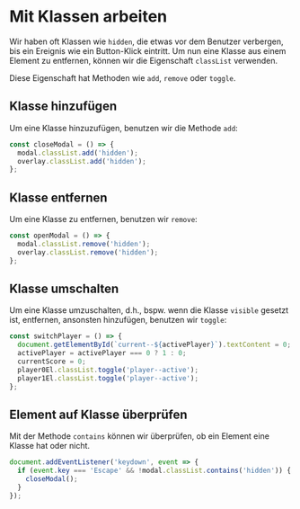 # Mit Klassen arbeiten

<show-structure depth="2" />

Wir haben oft Klassen wie `hidden`, die etwas vor dem Benutzer verbergen, bis ein Ereignis wie ein Button-Klick eintritt. Um nun eine Klasse aus einem
Element zu entfernen, können wir die Eigenschaft `classList` verwenden.

Diese Eigenschaft hat Methoden wie `add`, `remove` oder `toggle`.

## Klasse hinzufügen

Um eine Klasse hinzuzufügen, benutzen wir die Methode `add`:

```Javascript
const closeModal = () => {
  modal.classList.add('hidden');
  overlay.classList.add('hidden');
};
```

## Klasse entfernen

Um eine Klasse zu entfernen, benutzen wir `remove`:

```Javascript
const openModal = () => {
  modal.classList.remove('hidden');
  overlay.classList.remove('hidden');
};
```

## Klasse umschalten

Um eine Klasse umzuschalten, d.h., bspw. wenn die Klasse `visible` gesetzt ist, entfernen, ansonsten hinzufügen, benutzen wir `toggle`:

```Javascript
const switchPlayer = () => {
  document.getElementById(`current--${activePlayer}`).textContent = 0;
  activePlayer = activePlayer === 0 ? 1 : 0;
  currentScore = 0;
  player0El.classList.toggle('player--active');
  player1El.classList.toggle('player--active');
};
```

## Element auf Klasse überprüfen

Mit der Methode `contains` können wir überprüfen, ob ein Element eine Klasse hat oder nicht.

```Javascript
document.addEventListener('keydown', event => {
  if (event.key === 'Escape' && !modal.classList.contains('hidden')) {
    closeModal();
  }
});
```
